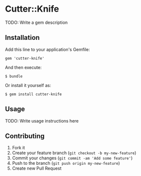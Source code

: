 # Cutter::Knife

TODO: Write a gem description

## Installation

Add this line to your application's Gemfile:

    gem 'cutter-knife'

And then execute:

    $ bundle

Or install it yourself as:

    $ gem install cutter-knife

## Usage

TODO: Write usage instructions here

## Contributing

1. Fork it
2. Create your feature branch (`git checkout -b my-new-feature`)
3. Commit your changes (`git commit -am 'Add some feature'`)
4. Push to the branch (`git push origin my-new-feature`)
5. Create new Pull Request
